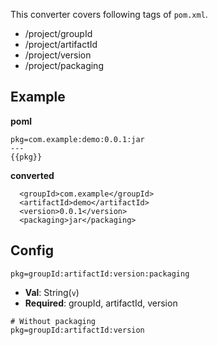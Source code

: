 This converter covers following tags of `pom.xml`.

- /project/groupId
- /project/artifactId
- /project/version
- /project/packaging


## Example
**poml**
```
pkg=com.example:demo:0.0.1:jar
---
{{pkg}}
```

**converted**
```
  <groupId>com.example</groupId>
  <artifactId>demo</artifactId>
  <version>0.0.1</version>
  <packaging>jar</packaging>
```


## Config
```
pkg=groupId:artifactId:version:packaging
```

- **Val**: String(`v`)
- **Required**: groupId, artifactId, version

```
# Without packaging
pkg=groupId:artifactId:version
```

